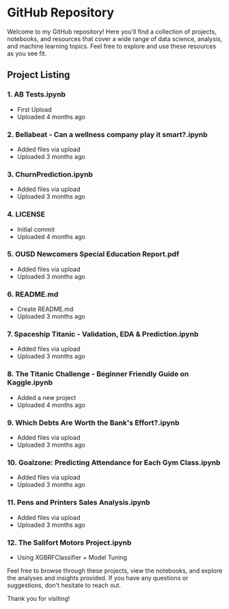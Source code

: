# GitHub Repository

Welcome to my GitHub repository! Here you'll find a collection of projects, notebooks, and resources that cover a wide range of data science, analysis, and machine learning topics. Feel free to explore and use these resources as you see fit.

## Project Listing

### 1. **AB Tests.ipynb**
   - First Upload
   - Uploaded 4 months ago

### 2. **Bellabeat - Can a wellness company play it smart?.ipynb**
   - Added files via upload
   - Uploaded 3 months ago

### 3. **ChurnPrediction.ipynb**
   - Added files via upload
   - Uploaded 3 months ago

### 4. **LICENSE**
   - Initial commit
   - Uploaded 4 months ago

### 5. **OUSD Newcomers Special Education Report.pdf**
   - Added files via upload
   - Uploaded 3 months ago

### 6. **README.md**
   - Create README.md
   - Uploaded 3 months ago

### 7. **Spaceship Titanic - Validation, EDA & Prediction.ipynb**
   - Added files via upload
   - Uploaded 3 months ago

### 8. **The Titanic Challenge - Beginner Friendly Guide on Kaggle.ipynb**
   - Added a new project
   - Uploaded 4 months ago

### 9. **Which Debts Are Worth the Bank's Effort?.ipynb**
   - Added files via upload
   - Uploaded 3 months ago

### 10. **Goalzone: Predicting Attendance for Each Gym Class.ipynb**
   - Added files via upload
   - Uploaded 3 months ago

### 11. **Pens and Printers Sales Analysis.ipynb**
   - Added files via upload
   - Uploaded 3 months ago

### 12. **The Salifort Motors Project.ipynb**
   - Using XGBRFClassifier + Model Tuning

Feel free to browse through these projects, view the notebooks, and explore the analyses and insights provided. If you have any questions or suggestions, don't hesitate to reach out.

Thank you for visiting!
